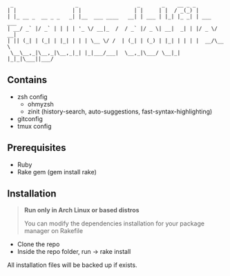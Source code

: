      _                    _                   _       _    __ _ _           
    | |                  | |                 | |     | |  / _(_) |          
    | |_ __ _  __ _ _   _| |__  ___ ____   __| | ___ | |_| |_ _| | ___  ___ 
    | __/ _` |/ _` | | | | '_ \/ __|_  /  / _` |/ _ \| __|  _| | |/ _ \/ __|
    | || (_| | (_| | |_| | | | \__ \/ /  | (_| | (_) | |_| | | | |  __/\__ \
     \__\__,_|\__,_|\__,_|_| |_|___/___|  \__,_|\___/ \__|_| |_|_|\___||___/
 

## Contains

- zsh config
  -  ohmyzsh
  -  zinit (history-search, auto-suggestions, fast-syntax-highlighting)
- gitconfig
- tmux config

## Prerequisites

- Ruby
- Rake gem (gem install rake)

## Installation

> **Run only in Arch Linux or based distros**
>
> You can modify the dependencies installation for your package manager on Rakefile

- Clone the repo
- Inside the repo folder, run -> rake install

All installation files will be backed up if exists.
